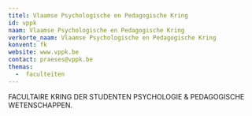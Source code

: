 ```yaml
---
titel: Vlaamse Psychologische en Pedagogische Kring
id: vppk
naam: Vlaamse Psychologische en Pedagogische Kring
verkorte_naam: Vlaamse Psychologische en Pedagogische Kring
konvent: fk
website: www.vppk.be
contact: praeses@vppk.be
themas:
  -  faculteiten
---
```

FACULTAIRE KRING DER STUDENTEN PSYCHOLOGIE & PEDAGOGISCHE WETENSCHAPPEN.
